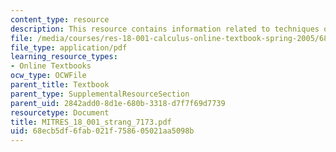 ```yaml
---
content_type: resource
description: This resource contains information related to techniques of integration.
file: /media/courses/res-18-001-calculus-online-textbook-spring-2005/68ecb5df6fab021f758605021aa5098b_MITRES_18_001_strang_7173.pdf
file_type: application/pdf
learning_resource_types:
- Online Textbooks
ocw_type: OCWFile
parent_title: Textbook
parent_type: SupplementalResourceSection
parent_uid: 2842add0-8d1e-680b-3318-d7f7f69d7739
resourcetype: Document
title: MITRES_18_001_strang_7173.pdf
uid: 68ecb5df-6fab-021f-7586-05021aa5098b
---
```

